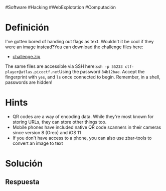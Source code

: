 #Software #Hacking #WebExplotation #Computación 
# Definición
I've gotten bored of handing out flags as text. Wouldn't it be cool if they were an image instead?You can download the challenge files here:

- [challenge.zip](https://artifacts.picoctf.net/c_atlas/14/challenge.zip)

The same files are accessible via SSH here:`ssh -p 55233 ctf-player@atlas.picoctf.net`Using the password `84b12bae`. Accept the fingerprint with `yes`, and `ls` once connected to begin. Remember, in a shell, passwords are hidden!
# Hints
- QR codes are a way of encoding data. While they're most known for storing URLs, they can store other things too.
- Mobile phones have included native QR code scanners in their cameras since version 8 (Oreo) and iOS 11
- If you don't have access to a phone, you can also use zbar-tools to convert an image to text
# Solución

## Respuesta